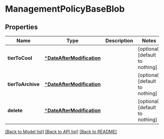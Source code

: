 # ManagementPolicyBaseBlob


## Properties
Name | Type | Description | Notes
------------ | ------------- | ------------- | -------------
**tierToCool** | [***DateAfterModification**](DateAfterModification.md) |  | [optional] [default to nothing]
**tierToArchive** | [***DateAfterModification**](DateAfterModification.md) |  | [optional] [default to nothing]
**delete** | [***DateAfterModification**](DateAfterModification.md) |  | [optional] [default to nothing]


[[Back to Model list]](../README.md#models) [[Back to API list]](../README.md#api-endpoints) [[Back to README]](../README.md)


